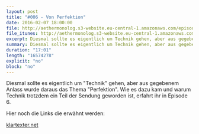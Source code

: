 ```yaml
---
layout: post
title: "#006 - Von Perfektion"
date: 2016-02-07 18:00:00
file: http://aethermonolog.s3-website.eu-central-1.amazonaws.com/episodes/aethermonolog-006.mp3
file_itunes: http://aethermonolog.s3-website.eu-central-1.amazonaws.com/episodes/aethermonolog-006.m4a
excerpt: Diesmal sollte es eigentlich um Technik gehen, aber aus gegebenem Anlass wurde daraus das Thema Perfektion. Wie es dazu kam und warum Technik trotzdem ein Teil der Sendung geworden ist, erfahrt ihr in Episode 6.
summary: Diesmal sollte es eigentlich um Technik gehen, aber aus gegebenem Anlass wurde daraus das Thema Perfektion. Wie es dazu kam und warum Technik trotzdem ein Teil der Sendung geworden ist, erfahrt ihr in Episode 6.
duration: "17:01"
length: "16574278"
explicit: "no"
block: "no"
---
```


Diesmal sollte es eigentlich um "Technik" gehen, aber aus gegebenem Anlass wurde daraus das Thema "Perfektion". Wie es dazu kam und warum Technik trotzdem ein Teil der Sendung geworden ist, erfahrt ihr in Episode 6.


Hier noch die Links die erwähnt werden:

[klartexter.net](http://klartexter.net)
